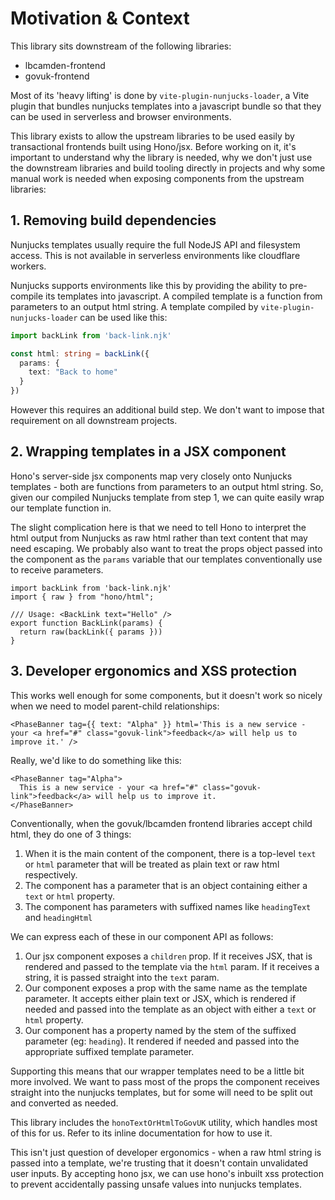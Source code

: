 # Motivation & Context

This library sits downstream of the following libraries:

- lbcamden-frontend
- govuk-frontend

Most of its 'heavy lifting' is done by `vite-plugin-nunjucks-loader`, a Vite plugin that bundles nunjucks templates into a javascript bundle so that they can be used in serverless and browser environments.

This library exists to allow the upstream libraries to be used easily by transactional frontends built using Hono/jsx. Before working on it, it's important to understand why the library is needed, why we don't just use the downstream libraries and build tooling directly in projects and why some manual work is needed when exposing components from the upstream libraries:

## 1. Removing build dependencies

Nunjucks templates usually require the full NodeJS API and filesystem access. This is not available in serverless environments like cloudflare workers.

Nunjucks supports environments like this by providing the ability to pre-compile its templates into javascript. A compiled template is a function from parameters to an output html string. A template compiled by `vite-plugin-nunjucks-loader` can be used like this:

```typescript
import backLink from 'back-link.njk'

const html: string = backLink({
  params: {
    text: "Back to home"
  }
})
```

However this requires an additional build step. We don't want to impose that requirement on all downstream projects.

## 2. Wrapping templates in a JSX component

Hono's server-side jsx components map very closely onto Nunjucks templates - both are functions from parameters to an output html string. So, given our compiled Nunjucks template from step 1, we can quite easily wrap our template function in.

The slight complication here is that we need to tell Hono to interpret the html output from Nunjucks as raw html rather than text content that may need escaping. We probably also want to treat the props object passed into the component as the `params` variable that our templates conventionally use to receive parameters.

```tsx
import backLink from 'back-link.njk'
import { raw } from "hono/html";

/// Usage: <BackLink text="Hello" />
export function BackLink(params) {
  return raw(backLink({ params }))
}

```

## 3. Developer ergonomics and XSS protection

This works well enough for some components, but it doesn't work so nicely when we need to model parent-child relationships:

```tsx
<PhaseBanner tag={{ text: "Alpha" }} html='This is a new service - your <a href="#" class="govuk-link">feedback</a> will help us to improve it.' />
```

Really, we'd like to do something like this:

```tsx
<PhaseBanner tag="Alpha">
  This is a new service - your <a href="#" class="govuk-link">feedback</a> will help us to improve it.
</PhaseBanner>
```

Conventionally, when the govuk/lbcamden frontend libraries accept child html, they do one of 3 things:

1. When it is the main content of the component, there is a top-level `text` or `html` parameter that will be treated as plain text or raw html respectively.
2. The component has a parameter that is an object containing either a `text` or `html` property.
3. The component has parameters with suffixed names like `headingText` and `headingHtml`

We can express each of these in our component API as follows:

1. Our jsx component exposes a `children` prop. If it receives JSX, that is rendered and passed to the template via the `html` param. If it receives a string, it is passed straight into the `text` param.
2. Our component exposes a prop with the same name as the template parameter. It accepts either plain text or JSX, which is rendered if needed and passed into the template as an object with either a `text` or `html` property.
3. Our component has a property named by the stem of the suffixed parameter (eg: `heading`). It rendered if needed and passed into the appropriate suffixed template parameter.

Supporting this means that our wrapper templates need to be a little bit more involved. We want to pass most of the props the component receives straight into the nunjucks templates, but for some will need to be split out and converted as needed.

This library includes the `honoTextOrHtmlToGovUK` utility, which handles most of this for us. Refer to its inline documentation for how to use it.

This isn't just question of developer ergonomics - when a raw html string is passed into a template, we're trusting that it doesn't contain unvalidated user inputs. By accepting hono jsx, we can use hono's inbuilt xss protection to prevent accidentally passing unsafe values into nunjucks templates.
